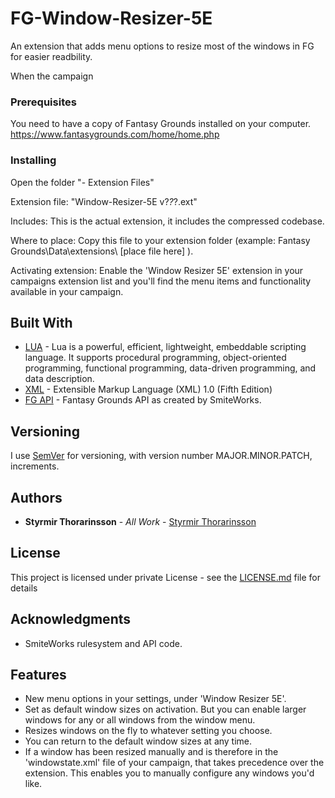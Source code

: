 # FG-Window-Resizer-5E
An extension that adds menu options to resize most of the windows in FG for easier readbility.

When the campaign

### Prerequisites

You need to have a copy of Fantasy Grounds installed on your computer. 
https://www.fantasygrounds.com/home/home.php


### Installing
    
Open the folder "- Extension Files"
      
Extension file: "Window-Resizer-5E v?_?_?.ext"

Includes: 
    This is the actual extension, it includes the compressed codebase.

Where to place:
    Copy this file to your extension folder (example: Fantasy Grounds\Data\extensions\ [place file here] ).

Activating extension:
    Enable the 'Window Resizer 5E' extension in your campaigns extension list and you'll find the menu items and functionality available in your campaign.     


## Built With

* [LUA](https://www.lua.org/) - Lua is a powerful, efficient, lightweight, embeddable scripting language. It supports procedural programming, object-oriented programming, functional programming, data-driven programming, and data description. 
* [XML](https://www.w3.org/TR/REC-xml/) - Extensible Markup Language (XML) 1.0 (Fifth Edition)
* [FG API](https://www.fantasygrounds.com/refdoc/) - Fantasy Grounds API as created by SmiteWorks.

## Versioning

I use [SemVer](http://semver.org/) for versioning, with version number MAJOR.MINOR.PATCH, increments.

## Authors

* **Styrmir Thorarinsson** - *All Work* - [Styrmir Thorarinsson](https://github.com/StyrmirThorarins)

## License

This project is licensed under private License - see the [LICENSE.md](LICENSE.md) file for details

## Acknowledgments

* SmiteWorks rulesystem and API code.

## Features
- New menu options in your settings, under 'Window Resizer 5E'.
- Set as default window sizes on activation. But you can enable larger windows for any or all windows from the window menu.
- Resizes windows on the fly to whatever setting you choose.
- You can return to the default window sizes at any time.
- If a window has been resized manually and is therefore in the 'windowstate.xml' file of your campaign, that takes precedence over the extension.
    This enables you to manually configure any windows you'd like.